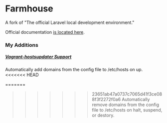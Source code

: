 # Farmhouse

A fork of "The official Laravel local development environment."

Official documentation [is located here](http://laravel.com/docs/5.0/farmhouse).

### My Additions

##### [Vagrant-hostsupdater Support](https://github.com/cogitatio/vagrant-hostsupdater)

Automatically add domains from the config file to /etc/hosts on up.
<<<<<<< HEAD

=======
>>>>>>> 23651ab47a0737c7065d41f3ce088f3f2272f0a6
Automatically remove domains from the config file to /etc/hosts on halt, suspend, or destory.